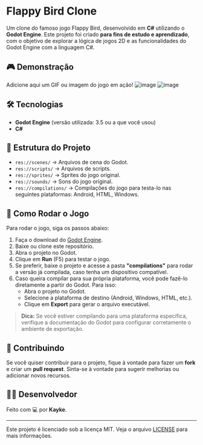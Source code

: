# Flappy Bird Clone  

Um clone do famoso jogo Flappy Bird, desenvolvido em **C#** utilizando o **Godot Engine**. Este projeto foi criado **para fins de estudo e aprendizado**, com o objetivo de explorar a lógica de jogos 2D e as funcionalidades do Godot Engine com a linguagem C#.  

## 🎮 Demonstração  
Adicione aqui um GIF ou imagem do jogo em ação!
![image](https://github.com/user-attachments/assets/261060ab-6cad-4fd4-a609-2afcba4996bf)
![image](https://github.com/user-attachments/assets/9506eb8e-6908-492d-9679-84add6da11da)



## 🛠️ Tecnologias  
- **Godot Engine** (versão utilizada: 3.5 ou a que você usou)  
- **C#**
  

## 📂 Estrutura do Projeto  
- `res://scenes/` -> Arquivos de cena do Godot. 
- `res://scripts/` -> Arquivos de scripts.
- `res://sprites/` -> Sprites do jogo original.
- `res://sounds/` -> Sons do jogo original.
- `res://compilations/` -> Compilações do jogo para testa-lo nas seguintes plataformas: Android, HTML, Windows. 

## 🚀 Como Rodar o Jogo  
Para rodar o jogo, siga os passos abaixo:

1. Faça o download do [Godot Engine](https://godotengine.org/download).
2. Baixe ou clone este repositório.
3. Abra o projeto no Godot.
4. Clique em **Run** (F5) para testar o jogo.
5. Se preferir, baixe o projeto e acesse a pasta **"compilations"** para rodar a versão já compilada, caso tenha um dispositivo compatível.
6. Caso queira compilar para sua própria plataforma, você pode fazê-lo diretamente a partir do Godot. Para isso:
   - Abra o projeto no Godot.
   - Selecione a plataforma de destino (Android, Windows, HTML, etc.).
   - Clique em **Export** para gerar o arquivo executável.

> **Dica:** Se você estiver compilando para uma plataforma específica, verifique a documentação do Godot para configurar corretamente o ambiente de exportação.

## 📌 Contribuindo  
Se você quiser contribuir para o projeto, fique à vontade para fazer um **fork** e criar um **pull request**. Sinta-se à vontade para sugerir melhorias ou adicionar novos recursos.

## 👨‍💻 Desenvolvedor  
Feito com 💻 por **Kayke**.  

---

Este projeto é licenciado sob a licença MIT. Veja o arquivo [LICENSE](LICENSE) para mais informações.
